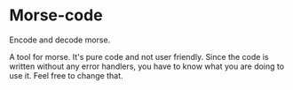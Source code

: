 # Morse-code
Encode and decode morse.

A tool for morse. It's pure code and not user friendly.
Since the code is written without any error handlers, you have to know what you are doing to use it.
Feel free to change that.
